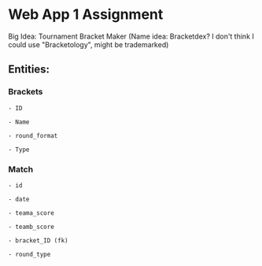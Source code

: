 # Web App 1 Assignment

Big Idea: Tournament Bracket Maker (Name idea: Bracketdex? I don't think I could use "Bracketology", might be trademarked)

## Entities:

### Brackets

	- ID
    
	- Name
    
	- round_format
    
	- Type

### Match
    
	- id
    
	- date
    
	- teama_score
    
	- teamb_score
    
	- bracket_ID (fk)
    
	- round_type


